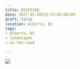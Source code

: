 ```yaml
---
title: DSCF6168
date: 2017-02-20T22:37:02-08:00
draft: false
location: Alberta, BC
tags:
- Alberta, BC
- landscapes
- on-the-road

---
```

![](https://d17enza3bfujl8.cloudfront.net/DSCF6168.jpg)
